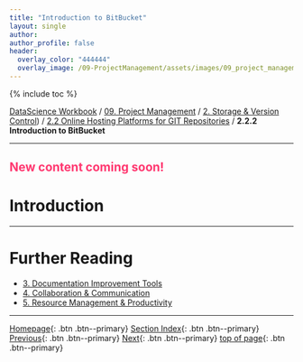 ```yaml
---
title: "Introduction to BitBucket"
layout: single
author:
author_profile: false
header:
  overlay_color: "444444"
  overlay_image: /09-ProjectManagement/assets/images/09_project_management_banner.png
---
```


{% include toc %}

[DataScience Workbook](https://datascience.101workbook.org/) / [09. Project Management](../00-ProjectManagement-LandingPage.md) / [2. Storage & Version Control](01-storage-version-control.md)) / [2.2 Online Hosting Platforms for GIT Repositories](03-repo-hosting-platforms.md) / **2.2.2 Introduction to BitBucket**

---


## <span style="color: #ff3870;">New content coming soon!</span>

# Introduction





___
# Further Reading
* [3. Documentation Improvement Tools](../02-DOCUMENTATION/01-documentation-improvement-tools)
* [4. Collaboration & Communication](../03-COMMUNICATION/00-collaboration-communication)
* [5. Resource Management & Productivity](../04-PRODUCTIVITY/00-resources-productivity)


___

[Homepage](../../index.md){: .btn  .btn--primary}
[Section Index](../00-ProjectManagement-LandingPage){: .btn  .btn--primary}
[Previous](04A-github-advanced){: .btn  .btn--primary}
[Next](../02-DOCUMENTATION/01-documentation-improvement-tools){: .btn  .btn--primary}
[top of page](#introduction){: .btn  .btn--primary}
